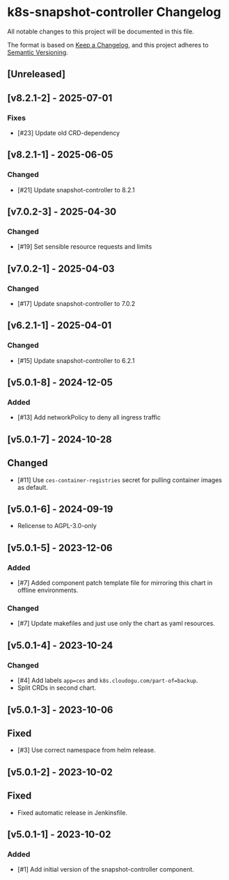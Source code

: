 # k8s-snapshot-controller Changelog
All notable changes to this project will be documented in this file.

The format is based on [Keep a Changelog](https://keepachangelog.com/en/1.0.0/),
and this project adheres to [Semantic Versioning](https://semver.org/spec/v2.0.0.html).

## [Unreleased]

## [v8.2.1-2] - 2025-07-01
### Fixes
- [#23] Update old CRD-dependency

## [v8.2.1-1] - 2025-06-05
### Changed
- [#21] Update snapshot-controller to 8.2.1

## [v7.0.2-3] - 2025-04-30

### Changed
- [#19] Set sensible resource requests and limits

## [v7.0.2-1] - 2025-04-03
### Changed
- [#17] Update snapshot-controller to 7.0.2

## [v6.2.1-1] - 2025-04-01
### Changed
- [#15] Update snapshot-controller to 6.2.1

## [v5.0.1-8] - 2024-12-05
### Added
- [#13] Add networkPolicy to deny all ingress traffic

## [v5.0.1-7] - 2024-10-28
## Changed
- [#11] Use `ces-container-registries` secret for pulling container images as default.

## [v5.0.1-6] - 2024-09-19
- Relicense to AGPL-3.0-only

## [v5.0.1-5] - 2023-12-06
### Added
- [#7] Added component patch template file for mirroring this chart in offline environments.

### Changed
- [#7] Update makefiles and just use only the chart as yaml resources.

## [v5.0.1-4] - 2023-10-24
### Changed
- [#4] Add labels `app=ces` and `k8s.cloudogu.com/part-of=backup`.
- Split CRDs in second chart.

## [v5.0.1-3] - 2023-10-06
## Fixed
- [#3] Use correct namespace from helm release.

## [v5.0.1-2] - 2023-10-02
## Fixed
- Fixed automatic release in Jenkinsfile.

## [v5.0.1-1] - 2023-10-02
### Added
- [#1] Add initial version of the snapshot-controller component.